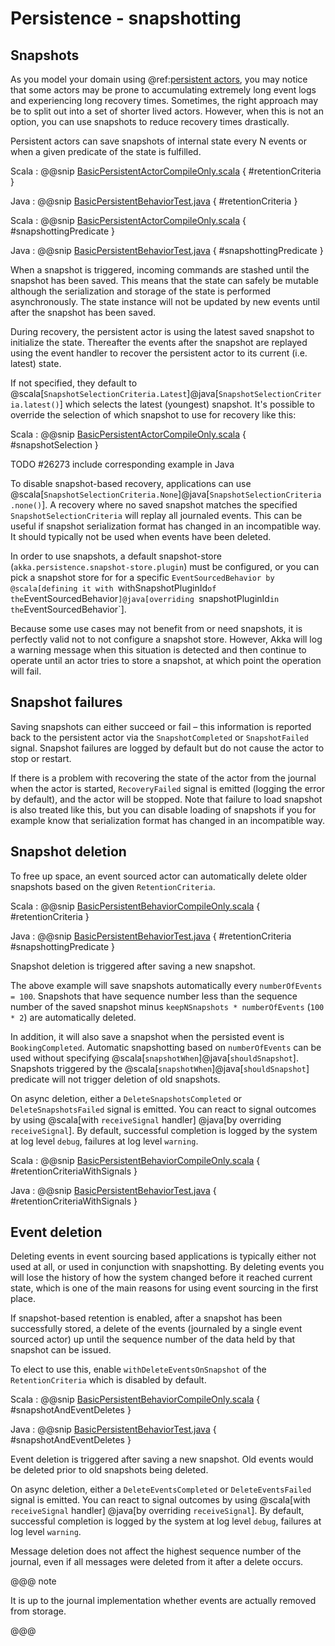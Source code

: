 # Persistence - snapshotting

## Snapshots

As you model your domain using @ref:[persistent actors](persistence.md), you may notice that some actors may be
prone to accumulating extremely long event logs and experiencing long recovery times. Sometimes, the right approach
may be to split out into a set of shorter lived actors. However, when this is not an option, you can use snapshots
to reduce recovery times drastically.

Persistent actors can save snapshots of internal state every N events or when a given predicate of the state
is fulfilled.

Scala
:  @@snip [BasicPersistentActorCompileOnly.scala](/akka-persistence-typed/src/test/scala/docs/akka/persistence/typed/BasicPersistentBehaviorCompileOnly.scala) { #retentionCriteria }

Java
:  @@snip [BasicPersistentBehaviorTest.java](/akka-persistence-typed/src/test/java/jdocs/akka/persistence/typed/BasicPersistentBehaviorTest.java) { #retentionCriteria }


Scala
:  @@snip [BasicPersistentActorCompileOnly.scala](/akka-persistence-typed/src/test/scala/docs/akka/persistence/typed/BasicPersistentBehaviorCompileOnly.scala) { #snapshottingPredicate }

Java
:  @@snip [BasicPersistentBehaviorTest.java](/akka-persistence-typed/src/test/java/jdocs/akka/persistence/typed/BasicPersistentBehaviorTest.java) { #snapshottingPredicate }

When a snapshot is triggered, incoming commands are stashed until the snapshot has been saved. This means that
the state can safely be mutable although the serialization and storage of the state is performed asynchronously.
The state instance will not be updated by new events until after the snapshot has been saved.

During recovery, the persistent actor is using the latest saved snapshot to initialize the state. Thereafter the events
after the snapshot are replayed using the event handler to recover the persistent actor to its current (i.e. latest)
state.

If not specified, they default to @scala[`SnapshotSelectionCriteria.Latest`]@java[`SnapshotSelectionCriteria.latest()`]
which selects the latest (youngest) snapshot. It's possible to override the selection of which snapshot to use for
recovery like this:

Scala
:  @@snip [BasicPersistentActorCompileOnly.scala](/akka-persistence-typed/src/test/scala/docs/akka/persistence/typed/BasicPersistentBehaviorCompileOnly.scala) { #snapshotSelection }

TODO #26273 include corresponding example in Java

To disable snapshot-based recovery, applications can use @scala[`SnapshotSelectionCriteria.None`]@java[`SnapshotSelectionCriteria.none()`].
A recovery where no saved snapshot matches the specified `SnapshotSelectionCriteria` will replay all journaled
events. This can be useful if snapshot serialization format has changed in an incompatible way. It should typically
not be used when events have been deleted.

In order to use snapshots, a default snapshot-store (`akka.persistence.snapshot-store.plugin`) must be configured,
or you can pick a snapshot store for for a specific `EventSourcedBehavior by
@scala[defining it with `withSnapshotPluginId` of the `EventSourcedBehavior`]@java[overriding `snapshotPluginId` in
the `EventSourcedBehavior`].

Because some use cases may not benefit from or need snapshots, it is perfectly valid not to not configure a snapshot store.
However, Akka will log a warning message when this situation is detected and then continue to operate until
an actor tries to store a snapshot, at which point the operation will fail.

## Snapshot failures

Saving snapshots can either succeed or fail – this information is reported back to the persistent actor via
the `SnapshotCompleted` or `SnapshotFailed` signal. Snapshot failures are logged by default but do not cause
the actor to stop or restart.

If there is a problem with recovering the state of the actor from the journal when the actor is
started, `RecoveryFailed` signal is emitted (logging the error by default), and the actor will be stopped.
Note that failure to load snapshot is also treated like this, but you can disable loading of snapshots
if you for example know that serialization format has changed in an incompatible way.

## Snapshot deletion

To free up space, an event sourced actor can automatically delete older snapshots based on the given `RetentionCriteria`.

Scala
:  @@snip [BasicPersistentBehaviorCompileOnly.scala](/akka-persistence-typed/src/test/scala/docs/akka/persistence/typed/BasicPersistentBehaviorCompileOnly.scala) { #retentionCriteria }

Java
:  @@snip [BasicPersistentBehaviorTest.java](/akka-persistence-typed/src/test/java/jdocs/akka/persistence/typed/BasicPersistentBehaviorTest.java) { #retentionCriteria #snapshottingPredicate }

Snapshot deletion is triggered after saving a new snapshot.

The above example will save snapshots automatically every `numberOfEvents = 100`. Snapshots that have sequence
number less than the sequence number of the saved snapshot minus `keepNSnapshots * numberOfEvents` (`100 * 2`) are automatically
deleted.

In addition, it will also save a snapshot when the persisted event is `BookingCompleted`. Automatic snapshotting
based on `numberOfEvents` can be used without specifying @scala[`snapshotWhen`]@java[`shouldSnapshot`]. Snapshots
triggered by the @scala[`snapshotWhen`]@java[`shouldSnapshot`] predicate will not trigger deletion of old snapshots.

On async deletion, either a `DeleteSnapshotsCompleted` or `DeleteSnapshotsFailed` signal is emitted.
You can react to signal outcomes by using @scala[with `receiveSignal` handler] @java[by overriding `receiveSignal`].
By default, successful completion is logged by the system at log level `debug`, failures at log level `warning`.

Scala
:  @@snip [BasicPersistentBehaviorCompileOnly.scala](/akka-persistence-typed/src/test/scala/docs/akka/persistence/typed/BasicPersistentBehaviorCompileOnly.scala) { #retentionCriteriaWithSignals }

Java
:  @@snip [BasicPersistentBehaviorTest.java](/akka-persistence-typed/src/test/java/jdocs/akka/persistence/typed/BasicPersistentBehaviorTest.java) { #retentionCriteriaWithSignals }

## Event deletion

Deleting events in event sourcing based applications is typically either not used at all, or used in conjunction with snapshotting.
By deleting events you will lose the history of how the system changed before it reached current state, which is
one of the main reasons for using event sourcing in the first place.

If snapshot-based retention is enabled, after a snapshot has been successfully stored, a delete of the events
(journaled by a single event sourced actor) up until the sequence number of the data held by that snapshot can be issued.

To elect to use this, enable `withDeleteEventsOnSnapshot` of the `RetentionCriteria` which is disabled by default.

Scala
:  @@snip [BasicPersistentBehaviorCompileOnly.scala](/akka-persistence-typed/src/test/scala/docs/akka/persistence/typed/BasicPersistentBehaviorCompileOnly.scala) { #snapshotAndEventDeletes }

Java
:  @@snip [BasicPersistentBehaviorTest.java](/akka-persistence-typed/src/test/java/jdocs/akka/persistence/typed/BasicPersistentBehaviorTest.java) { #snapshotAndEventDeletes }

Event deletion is triggered after saving a new snapshot. Old events would be deleted prior to old snapshots being deleted.

On async deletion, either a `DeleteEventsCompleted` or `DeleteEventsFailed` signal is emitted.
You can react to signal outcomes by using @scala[with `receiveSignal` handler] @java[by overriding `receiveSignal`].
By default, successful completion is logged by the system at log level `debug`, failures at log level `warning`.

Message deletion does not affect the highest sequence number of the journal, even if all messages were deleted from it after a delete occurs.

@@@ note

It is up to the journal implementation whether events are actually removed from storage.

@@@

